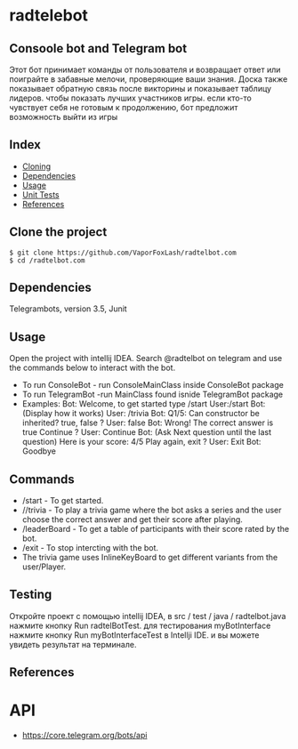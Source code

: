# radtelebot
## Consoole bot and Telegram bot
Этот бот принимает команды от пользователя и возвращает ответ
или поиграйте в забавные мелочи, проверяющие ваши знания.
Доска также показывает обратную связь после викторины и показывает таблицу лидеров.
чтобы показать лучших участников игры.
если кто-то чувствует себя не готовым к продолжению, бот предложит возможность выйти из игры

## Index
* [Cloning](#Clone)
* [Dependencies](#Dependencies)
* [Usage](#Usage)
* [Unit Tests](#Testing)
* [References](#References)


## <a name="Clone">Clone the project</a>
```shell
$ git clone https://github.com/VaporFoxLash/radtelbot.com
$ cd /radtelbot.com
```

## <a name="Dependencies">Dependencies</a>
Telegrambots, version 3.5, Junit

## <a name="Usage">Usage</a>
Open the project with intellij IDEA.
Search @radtelbot on telegram and use the commands below to interact with the bot.
* To run ConsoleBot - run ConsoleMainClass inside ConsoleBot package
* To run TelegramBot -run MainClass found isnide TelegramBot package
* Examples:
Bot: Welcome, to get started type /start
User:/start
Bot: (Display how it works)
User: /trivia
Bot: Q1/5: Can constructor be inherited?
 true, false ?
User: false
Bot: Wrong! The correct answer is true
 Continue ?
User: Continue
Bot: (Ask Next question until the last question)
Here is your score: 4/5
Play again, exit ?
User: Exit
Bot: Goodbye <Username> 


## Commands
* /start - To get started.
* //trivia - To play a trivia game where the bot asks a series and the user choose the correct answer and get their score after playing.
* /leaderBoard - To get a table of participants with their score rated by the bot.
* /exit - To stop intercting with the bot.
* The trivia game uses InlineKeyBoard to get different variants from the user/Player.


## <a name="Testing">Testing</a>
Откройте проект с помощью intellij IDEA, в src / test / java / radtelbot.java нажмите кнопку Run radtelBotTest.
для тестирования myBotInterface нажмите кнопку Run myBotInterfaceTest в Intellji IDE.
и вы можете увидеть результат на терминале.


## <a name="References">References</a>
# API
*  https://core.telegram.org/bots/api
